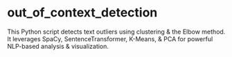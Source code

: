 # out_of_context_detection
This Python script detects text outliers using clustering &amp; the Elbow method. It leverages SpaCy, SentenceTransformer, K-Means, &amp; PCA for powerful NLP-based analysis &amp; visualization.
